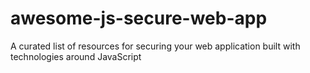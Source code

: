 # awesome-js-secure-web-app
A curated list of resources for securing your web application built with technologies around JavaScript
